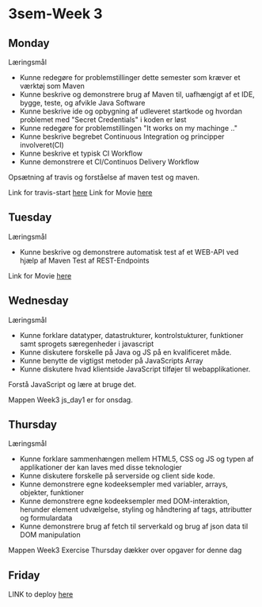 # 3sem-Week 3
## Monday
Læringsmål
-   Kunne redegøre for problemstillinger dette semester som kræver et værktøj som Maven
-   Kunne beskrive og demonstrere brug af Maven til, uafhængigt af et IDE, bygge, teste, og afvikle Java Software
-   Kunne beskrive ide og opbygning af udleveret startkode og hvordan problemet med "Secret Credentials" i koden er løst
-   Kunne redegøre for problemstillingen "It works on my machinge .."
-   Kunne beskrive begrebet Continuous Integration og principper involveret(CI)
-   Kunne beskrive et typisk CI Workflow
-   Kunne demonstrere et CI/Continuos Delivery Workflow

Opsætning af travis og forståelse af maven test og maven.

Link for travis-start [here](https://github.com/jojus1101/demobklasse)
Link for Movie [here](https://github.com/jojus1101/movie)


## Tuesday
Læringsmål
-   Kunne beskrive og demonstrere automatisk test af et WEB-API ved hjælp af Maven
Test af REST-Endpoints

Link for Movie [here](https://github.com/jojus1101/movie)
## Wednesday
Læringsmål
-   Kunne forklare datatyper, datastrukturer, kontrolstukturer, funktioner samt sprogets særegenheder i javascript
-   Kunne diskutere forskelle på Java og JS på en kvalificeret måde.
-   Kunne benytte de vigtigst metoder på JavaScripts Array
-   Kunne diskutere hvad klientside JavaScript tilføjer til webapplikationer.

Forstå JavaScript og lære at bruge det.

Mappen Week3 js_day1 er for onsdag.

## Thursday
Læringsmål
-   Kunne forklare sammenhængen mellem HTML5, CSS og JS og typen af applikationer der kan laves med disse teknologier
-   Kunne diskutere forskelle på serverside og client side kode.
-   Kunne demonstrere egne kodeeksempler med variabler, arrays, objekter, funktioner
-   Kunne demonstrere egne kodeeksempler med DOM-interaktion, herunder element udvælgelse, styling og håndtering af tags, attributter og formulardata
-   Kunne demonstrere brug af fetch til serverkald og brug af json data til DOM manipulation 

Mappen Week3 Exercise Thursday dækker over opgaver for denne dag
## Friday

LINK to deploy [here](https://businessproject.dk/rest-jpa-devops-starter/)



